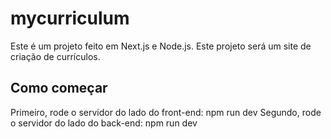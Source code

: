 # mycurriculum
Este é um projeto feito em Next.js e Node.js. Este projeto será um site de criação de currículos.

## Como começar

Primeiro, rode o servidor do lado do front-end: npm run dev
Segundo, rode o servidor do lado do back-end: npm run dev
